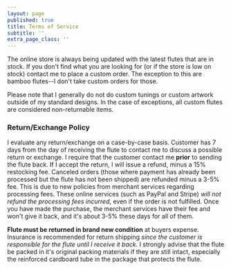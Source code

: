 ```yaml
---
layout: page
published: true
title: Terms of Service
subtitle: ''
extra_page_class: ''
---
```


The online store is always being updated with the latest flutes that are in stock. If you don't find what you are looking for (or if the store is low on stock) contact me to place a custom order.  The exception to this are bamboo flutes--I don't take custom orders for those.

Please note that I generally do not do custom tunings or custom artwork outside of my standard designs. In the case of exceptions, all custom flutes are considered non-returnable items.

### Return/Exchange Policy

I evaluate any return/exchange on a case-by-case basis.  Customer has 7 days from the day of receiving the flute to contact me to discuss a possible return or exchange.  I require that the customer contact me **prior** to sending the flute back.  If I accept the return, I will issue a refund, minus a 15%  restocking fee.  Canceled orders (those where payment has already been processed but the flute has not been shipped) are refunded minus a 3-5% fee.   This is due to new policies from merchant services regarding processing fees.  These online services (such as PayPal and Stripe) *will not refund the processing fees incurred*, even if the order is not fulfilled.  Once you have made the purchase, the merchant services have their fee and won't give it back, and it's about 3-5% these days for all of them.   

**Flute must be returned in brand new condition** at buyers expense. Insurance is recommended for return shipping *since the customer is responsible for the flute until I receive it back*.   I strongly advise that the flute be packed in it's original packing materials if they are still intact, especially the reinforced cardboard tube in the package that protects the flute.  